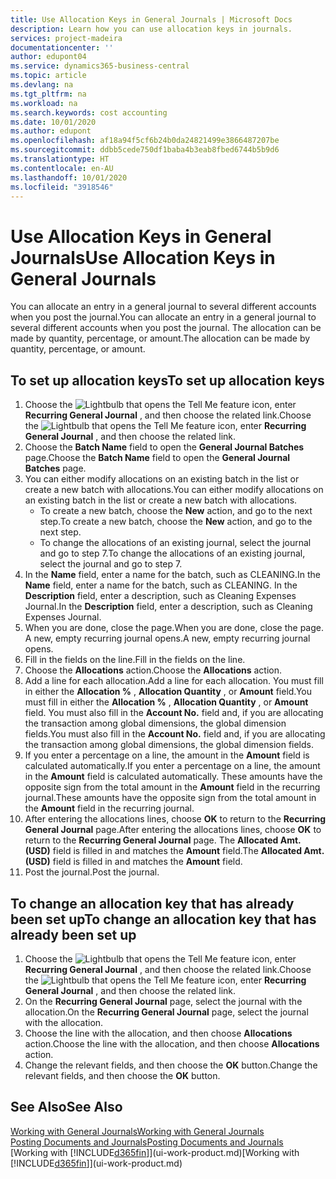 ```yaml
---
title: Use Allocation Keys in General Journals | Microsoft Docs
description: Learn how you can use allocation keys in journals.
services: project-madeira
documentationcenter: ''
author: edupont04
ms.service: dynamics365-business-central
ms.topic: article
ms.devlang: na
ms.tgt_pltfrm: na
ms.workload: na
ms.search.keywords: cost accounting
ms.date: 10/01/2020
ms.author: edupont
ms.openlocfilehash: af18a94f5cf6b24b0da24821499e3866487207be
ms.sourcegitcommit: ddbb5cede750df1baba4b3eab8fbed6744b5b9d6
ms.translationtype: HT
ms.contentlocale: en-AU
ms.lasthandoff: 10/01/2020
ms.locfileid: "3918546"
---
```

# <a name="use-allocation-keys-in-general-journals"></a><span data-ttu-id="e3219-103">Use Allocation Keys in General Journals</span><span class="sxs-lookup"><span data-stu-id="e3219-103">Use Allocation Keys in General Journals</span></span>
<span data-ttu-id="e3219-104">You can allocate an entry in a general journal to several different accounts when you post the journal.</span><span class="sxs-lookup"><span data-stu-id="e3219-104">You can allocate an entry in a general journal to several different accounts when you post the journal.</span></span> <span data-ttu-id="e3219-105">The allocation can be made by quantity, percentage, or amount.</span><span class="sxs-lookup"><span data-stu-id="e3219-105">The allocation can be made by quantity, percentage, or amount.</span></span>

## <a name="to-set-up-allocation-keys"></a><span data-ttu-id="e3219-106">To set up allocation keys</span><span class="sxs-lookup"><span data-stu-id="e3219-106">To set up allocation keys</span></span>
1. <span data-ttu-id="e3219-107">Choose the ![Lightbulb that opens the Tell Me feature](media/ui-search/search_small.png "Tell me what you want to do") icon, enter **Recurring General Journal** , and then choose the related link.</span><span class="sxs-lookup"><span data-stu-id="e3219-107">Choose the ![Lightbulb that opens the Tell Me feature](media/ui-search/search_small.png "Tell me what you want to do") icon, enter **Recurring General Journal** , and then choose the related link.</span></span>
2. <span data-ttu-id="e3219-108">Choose the **Batch Name** field to open the **General Journal Batches** page.</span><span class="sxs-lookup"><span data-stu-id="e3219-108">Choose the **Batch Name** field to open the **General Journal Batches** page.</span></span>
3. <span data-ttu-id="e3219-109">You can either modify allocations on an existing batch in the list or create a new batch with allocations.</span><span class="sxs-lookup"><span data-stu-id="e3219-109">You can either modify allocations on an existing batch in the list or create a new batch with allocations.</span></span>
   * <span data-ttu-id="e3219-110">To create a new batch, choose the **New** action, and go to the next step.</span><span class="sxs-lookup"><span data-stu-id="e3219-110">To create a new batch, choose the **New** action, and go to the next step.</span></span>
   * <span data-ttu-id="e3219-111">To change the allocations of an existing journal, select the journal and go to step 7.</span><span class="sxs-lookup"><span data-stu-id="e3219-111">To change the allocations of an existing journal, select the journal and go to step 7.</span></span>    
4. <span data-ttu-id="e3219-112">In the **Name** field, enter a name for the batch, such as CLEANING.</span><span class="sxs-lookup"><span data-stu-id="e3219-112">In the **Name** field, enter a name for the batch, such as CLEANING.</span></span> <span data-ttu-id="e3219-113">In the **Description** field, enter a description, such as Cleaning Expenses Journal.</span><span class="sxs-lookup"><span data-stu-id="e3219-113">In the **Description** field, enter a description, such as Cleaning Expenses Journal.</span></span>
5. <span data-ttu-id="e3219-114">When you are done, close the page.</span><span class="sxs-lookup"><span data-stu-id="e3219-114">When you are done, close the page.</span></span> <span data-ttu-id="e3219-115">A new, empty recurring journal opens.</span><span class="sxs-lookup"><span data-stu-id="e3219-115">A new, empty recurring journal opens.</span></span>
6. <span data-ttu-id="e3219-116">Fill in the fields on the line.</span><span class="sxs-lookup"><span data-stu-id="e3219-116">Fill in the fields on the line.</span></span>
7. <span data-ttu-id="e3219-117">Choose the **Allocations** action.</span><span class="sxs-lookup"><span data-stu-id="e3219-117">Choose the **Allocations** action.</span></span>
8. <span data-ttu-id="e3219-118">Add a line for each allocation.</span><span class="sxs-lookup"><span data-stu-id="e3219-118">Add a line for each allocation.</span></span> <span data-ttu-id="e3219-119">You must fill in either the **Allocation %** , **Allocation Quantity** , or **Amount** field.</span><span class="sxs-lookup"><span data-stu-id="e3219-119">You must fill in either the **Allocation %** , **Allocation Quantity** , or **Amount** field.</span></span> <span data-ttu-id="e3219-120">You must also fill in the **Account No.** field and, if you are allocating the transaction among global dimensions, the global dimension fields.</span><span class="sxs-lookup"><span data-stu-id="e3219-120">You must also fill in the **Account No.** field and, if you are allocating the transaction among global dimensions, the global dimension fields.</span></span>
9. <span data-ttu-id="e3219-121">If you enter a percentage on a line, the amount in the **Amount** field is calculated automatically.</span><span class="sxs-lookup"><span data-stu-id="e3219-121">If you enter a percentage on a line, the amount in the **Amount** field is calculated automatically.</span></span> <span data-ttu-id="e3219-122">These amounts have the opposite sign from the total amount in the **Amount** field in the recurring journal.</span><span class="sxs-lookup"><span data-stu-id="e3219-122">These amounts have the opposite sign from the total amount in the **Amount** field in the recurring journal.</span></span>
10. <span data-ttu-id="e3219-123">After entering the allocations lines, choose **OK** to return to the **Recurring General Journal** page.</span><span class="sxs-lookup"><span data-stu-id="e3219-123">After entering the allocations lines, choose **OK** to return to the **Recurring General Journal** page.</span></span> <span data-ttu-id="e3219-124">The **Allocated Amt. (USD)** field is filled in and matches the **Amount** field.</span><span class="sxs-lookup"><span data-stu-id="e3219-124">The **Allocated Amt. (USD)** field is filled in and matches the **Amount** field.</span></span>
11. <span data-ttu-id="e3219-125">Post the journal.</span><span class="sxs-lookup"><span data-stu-id="e3219-125">Post the journal.</span></span>

## <a name="to-change-an-allocation-key-that-has-already-been-set-up"></a><span data-ttu-id="e3219-126">To change an allocation key that has already been set up</span><span class="sxs-lookup"><span data-stu-id="e3219-126">To change an allocation key that has already been set up</span></span>
1. <span data-ttu-id="e3219-127">Choose the ![Lightbulb that opens the Tell Me feature](media/ui-search/search_small.png "Tell me what you want to do") icon, enter **Recurring General Journal** , and then choose the related link.</span><span class="sxs-lookup"><span data-stu-id="e3219-127">Choose the ![Lightbulb that opens the Tell Me feature](media/ui-search/search_small.png "Tell me what you want to do") icon, enter **Recurring General Journal** , and then choose the related link.</span></span>
2. <span data-ttu-id="e3219-128">On the **Recurring General Journal** page, select the journal with the allocation.</span><span class="sxs-lookup"><span data-stu-id="e3219-128">On the **Recurring General Journal** page, select the journal with the allocation.</span></span>
3. <span data-ttu-id="e3219-129">Choose the line with the allocation, and then choose **Allocations** action.</span><span class="sxs-lookup"><span data-stu-id="e3219-129">Choose the line with the allocation, and then choose **Allocations** action.</span></span>
4. <span data-ttu-id="e3219-130">Change the relevant fields, and then choose the **OK** button.</span><span class="sxs-lookup"><span data-stu-id="e3219-130">Change the relevant fields, and then choose the **OK** button.</span></span>

## <a name="see-also"></a><span data-ttu-id="e3219-131">See Also</span><span class="sxs-lookup"><span data-stu-id="e3219-131">See Also</span></span>
[<span data-ttu-id="e3219-132">Working with General Journals</span><span class="sxs-lookup"><span data-stu-id="e3219-132">Working with General Journals</span></span>](ui-work-general-journals.md)  
[<span data-ttu-id="e3219-133">Posting Documents and Journals</span><span class="sxs-lookup"><span data-stu-id="e3219-133">Posting Documents and Journals</span></span>](ui-post-documents-journals.md)  
<span data-ttu-id="e3219-134">[Working with [!INCLUDE[d365fin](includes/d365fin_md.md)]](ui-work-product.md)</span><span class="sxs-lookup"><span data-stu-id="e3219-134">[Working with [!INCLUDE[d365fin](includes/d365fin_md.md)]](ui-work-product.md)</span></span>
